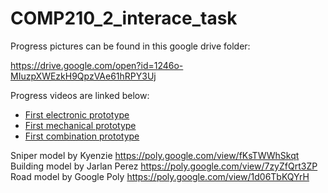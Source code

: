 # COMP210_2_interace_task

Progress pictures can be found in this google drive folder:

https://drive.google.com/open?id=1246o-MIuzpXWEzkH9QpzVAe61hRPY3Uj

Progress videos are linked below:

* [First electronic prototype](https://www.youtube.com/watch?v=xt4TcBBXAcA)
* [First mechanical prototype](https://www.youtube.com/watch?v=oNCwUiPBJ60)
* [First combination prototype](https://youtu.be/oeCGVCwy2tE)


Sniper model by Kyenzie https://poly.google.com/view/fKsTWWhSkqt
Building model by Jarlan Perez https://poly.google.com/view/7zyZfQrt3ZP
Road model by Google Poly https://poly.google.com/view/1d06TbKQYrH